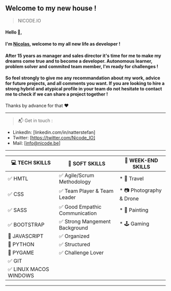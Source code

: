 ## Welcome to my new house !
> NICODE.IO

#### Hello 👋, 

#### I'm [Nicolas](https://www.linkedin.com/in/nicolas-denoel/), welcome to my all new life as developer !

#### After 15 years as manager and sales director it's time for me to make my dreams come true and to become a developer. Autonomous learner, problem solver and commited team member, I'm ready for challenges !

#### So feel strongly to give me any recommandation about my work, advice for future projects, and all comments you want. If you are looking to hire a strong hybrid and atypical profile in your team do not hesitate to contact me to check if we can share a project together !  

Thanks by advance for that :heart:  

---

> :mailbox_with_mail: Get in touch :
- LinkedIn: [linkedin.com/in/natterstefan]
- Twitter: [https://twitter.com/Nicode_IO]
- Mail: [info@nicode.be]

---
| :computer: TECH SKILLS                 |  :muscle: SOFT SKILLS                          |  :deciduous_tree: WEEK-END SKILLS |
|----------------------------------------|------------------------------------------------|-----------------------------------|
| :white_check_mark: HMTL                | :white_check_mark: Agile/Scrum Methodology     | * :sunrise_over_mountains: Travel |
| :white_check_mark: CSS                 | :white_check_mark: Team Player & Team Leader   | * :camera: Photography & Drone    |
| :white_check_mark: SASS                | :white_check_mark: Good Empathic Communication | * :art: Painting                  |
| :white_check_mark: BOOTSTRAP           | :white_check_mark: Strong Mangement Background | * :joystick: Gaming               |
| :construction: JAVASCRIPT              | :white_check_mark: Organized                   |                                   |
| :construction: PYTHON                  | :white_check_mark: Structured                  |                                   || :white_check_mark: DJANGO              | :white_check_mark: Stress Resistant            |                                   |
| :construction: PYGAME                  | :white_check_mark: Challenge Lover             |                                   |
| :white_check_mark: GIT                 |                                                |                                   |
| :white_check_mark: LINUX MACOS WINDOWS |                                                |                                   |


 












 








---







